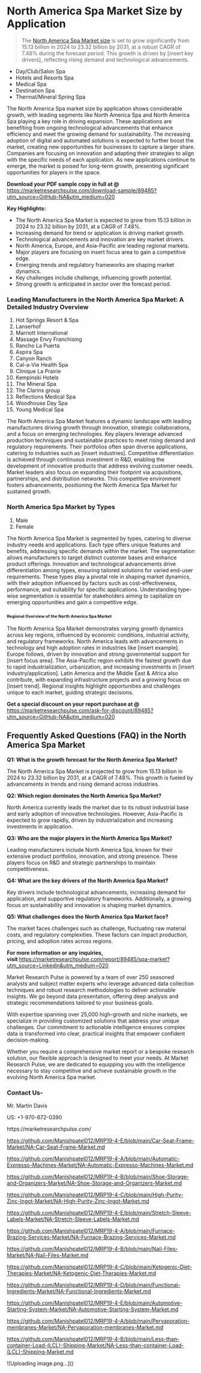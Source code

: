 <h1>North America Spa Market&nbsp;Size by Application</h1><blockquote><p>The <a href="https://marketresearchpulse.com/download-sample/89485?utm_source=GitHub-NA&amp;utm_medium=020">North America Spa Market size</a> is set to grow significantly from 15.13 billion in 2024 to 23.32 billion by 2031, at a robust CAGR of 7.48% during the forecast period. This growth is driven by [insert key drivers], reflecting rising demand and technological advancements.</p></blockquote><ul><li>Day/Club/Salon Spa <li> Hotels and Resorts Spa <li> Medical Spa <li> Destination Spa <li> Thermal/Mineral Spring Spa</li></ul><p>The North America Spa market size by application shows considerable growth, with leading segments like North America Spa and North America Spa playing a key role in driving expansion. These applications are benefiting from ongoing technological advancements that enhance efficiency and meet the growing demand for sustainability. The increasing adoption of digital and automated solutions is expected to further boost the market, creating new opportunities for businesses to capture a larger share. Companies are focusing on innovation and adapting their strategies to align with the specific needs of each application. As new applications continue to emerge, the market is poised for long-term growth, presenting significant opportunities for players in the space.</p><p><strong>Download your PDF sample copy in full at @ </strong><a href="https://marketresearchpulse.com/download-sample/89485?utm_source=GitHub-NA&amp;utm_medium=020">https://marketresearchpulse.com/download-sample/89485?utm_source=GitHub-NA&amp;utm_medium=020</a></p><p><strong>Key Highlights: </strong></p><ul><li>The North America Spa Market is expected to grow from 15.13 billion in 2024 to 23.32 billion by 2031, at a CAGR of 7.48%.</li><li>Increasing demand for trend or application is driving market growth.</li><li>Technological advancements and innovation are key market drivers.</li><li>North America, Europe, and Asia-Pacific are leading regional markets.</li><li>Major players are focusing on insert focus area to gain a competitive edge.</li><li>Emerging trends and regulatory frameworks are shaping market dynamics.</li><li>Key challenges include challenge, influencing growth potential.</li><li>Strong growth is anticipated in sector over the forecast period.</li></ul><h3>Leading Manufacturers in the North America Spa Market: A Detailed Industry Overview</h3><ol><li>Hot Springs Resort & Spa</li><li>Lanserhof</li><li>Marriott International</li><li>Massage Envy Franchising</li><li>Rancho La Puerta</li><li>Aspira Spa</li><li>Canyon Ranch</li><li>Cal-a-Vie Health Spa</li><li>Clinique La Prairie</li><li>Kempinski Hotels</li><li>The Mineral Spa</li><li>The Clarins group</li><li>Reflections Medical Spa</li><li>Woodhouse Day Spa</li><li>Young Medical Spa</li></ol><div class="flex max-w-full flex-col flex-grow"><div class="min-h-8 text-message flex w-full flex-col items-end gap-2 whitespace-normal break-words [.text-message+&amp;]:mt-5" dir="auto" data-message-author-role="assistant" data-message-id="fd8432e4-4910-450d-b182-61b7bfb0a01f" data-message-model-slug="gpt-4o"><div class="flex w-full flex-col gap-1 empty:hidden first:pt-[3px]"><div class="markdown prose w-full break-words dark:prose-invert light"><p>The North America Spa Market features a dynamic landscape with leading manufacturers driving growth through innovation, strategic collaborations, and a focus on emerging technologies. Key players leverage advanced production techniques and sustainable practices to meet rising demand and regulatory requirements. Their portfolios often span diverse applications, catering to industries such as [insert industries]. Competitive differentiation is achieved through continuous investment in R&amp;D, enabling the development of innovative products that address evolving customer needs. Market leaders also focus on expanding their footprint via acquisitions, partnerships, and distribution networks. This competitive environment fosters advancements, positioning the North America Spa Market for sustained growth.</p></div></div></div></div><h3>North America Spa Market by Types</h3><ol><li>Male <li> Female</li></ol><div class="flex max-w-full flex-col flex-grow"><div class="min-h-8 text-message flex w-full flex-col items-end gap-2 whitespace-normal break-words [.text-message+&amp;]:mt-5" dir="auto" data-message-author-role="assistant" data-message-id="084470be-0bb7-4664-bddf-5156b4f41249" data-message-model-slug="gpt-4o-mini"><div class="flex w-full flex-col gap-1 empty:hidden first:pt-[3px]"><div class="markdown prose w-full break-words dark:prose-invert light"><p>The North America Spa Market is segmented by types, catering to diverse industry needs and applications. Each type offers unique features and benefits, addressing specific demands within the market. The segmentation allows manufacturers to target distinct customer bases and enhance product offerings. Innovation and technological advancements drive differentiation among types, ensuring tailored solutions for varied end-user requirements. These types play a pivotal role in shaping market dynamics, with their adoption influenced by factors such as cost-effectiveness, performance, and suitability for specific applications. Understanding type-wise segmentation is essential for stakeholders aiming to capitalize on emerging opportunities and gain a competitive edge.</p></div></div></div></div><h3><span style="font-size: 11px;">Regional Overview of the North America Spa Market</span></h3><div class="flex max-w-full flex-col flex-grow"><div class="min-h-8 text-message flex w-full flex-col items-end gap-2 whitespace-normal break-words [.text-message+&amp;]:mt-5" dir="auto" data-message-author-role="assistant" data-message-id="e9038762-ce64-4e30-91c9-9bd413514231" data-message-model-slug="gpt-4o-mini"><div class="flex w-full flex-col gap-1 empty:hidden first:pt-[3px]"><div class="markdown prose w-full break-words dark:prose-invert light"><p>The North America Spa Market demonstrates varying growth dynamics across key regions, influenced by economic conditions, industrial activity, and regulatory frameworks. North America leads with advancements in technology and high adoption rates in industries like [insert example]. Europe follows, driven by innovation and strong governmental support for [insert focus area]. The Asia-Pacific region exhibits the fastest growth due to rapid industrialization, urbanization, and increasing investments in [insert industry/application]. Latin America and the Middle East &amp; Africa also contribute, with expanding infrastructure projects and a growing focus on [insert trend]. Regional insights highlight opportunities and challenges unique to each market, guiding strategic decisions.</p></div></div></div></div><p><strong>Get a special discount on your report purchase at @ </strong><a href="https://marketresearchpulse.com/ask-for-discount/89485?utm_source=GitHub-NA&amp;utm_medium=020">https://marketresearchpulse.com/ask-for-discount/89485?utm_source=GitHub-NA&amp;utm_medium=020</a></p><h2>Frequently Asked Questions (FAQ) in the North America Spa Market</h2><p><strong>Q1: What is the growth forecast for the North America Spa Market?</strong></p><p>The North America Spa Market is projected to grow from 15.13 billion in 2024 to 23.32 billion by 2031, at a CAGR of 7.48%. This growth is fueled by advancements in trends and rising demand across industries.</p><p><strong>Q2: Which region dominates the North America Spa Market?</strong></p><p>North America currently leads the market due to its robust industrial base and early adoption of innovative technologies. However, Asia-Pacific is expected to grow rapidly, driven by industrialization and increasing investments in application.</p><p><strong>Q3: Who are the major players in the North America Spa Market?</strong></p><p>Leading manufacturers include North America Spa, known for their extensive product portfolios, innovation, and strong presence. These players focus on R&amp;D and strategic partnerships to maintain competitiveness.</p><p><strong>Q4: What are the key drivers of the North America Spa Market?</strong></p><p>Key drivers include technological advancements, increasing demand for application, and supportive regulatory frameworks. Additionally, a growing focus on sustainability and innovation is shaping market dynamics.</p><p><strong>Q5: What challenges does the North America Spa Market face?</strong></p><p>The market faces challenges such as challenge, fluctuating raw material costs, and regulatory complexities. These factors can impact production, pricing, and adoption rates across regions.</p><p><strong>For more information or any inquiries, visit&nbsp;</strong><a href="https://marketresearchpulse.com/report/89485/spa-market?utm_source=Linkedin&utm_medium=020">https://marketresearchpulse.com/report/89485/spa-market?utm_source=Linkedin&utm_medium=020</a></p><p>Market Research Pulse is powered by a team of over 250 seasoned analysts and subject matter experts who leverage advanced data collection techniques and robust research methodologies to deliver actionable insights. We go beyond data presentation, offering deep analysis and strategic recommendations tailored to your business goals.</p><p>With expertise spanning over 25,000 high-growth and niche markets, we specialize in providing customized solutions that address your unique challenges. Our commitment to actionable intelligence ensures complex data is transformed into clear, practical insights that empower confident decision-making.</p><p>Whether you require a comprehensive market report or a bespoke research solution, our flexible approach is designed to meet your needs. At Market Research Pulse, we are dedicated to equipping you with the intelligence necessary to stay competitive and achieve sustainable growth in the evolving North America Spa market.</p><h3><strong>Contact Us-</strong></h3><p>Mr. Martin Davis</p><p>US: +1-970-672-0390</p><p>https://marketresearchpulse.com/</p><p><a href="https://github.com/Manishpatel012/MRP19-4-E/blob/main/Car-Seat-Frame-Market/NA-Car-Seat-Frame-Market.md">https://github.com/Manishpatel012/MRP19-4-E/blob/main/Car-Seat-Frame-Market/NA-Car-Seat-Frame-Market.md</a></p><p><a href="https://github.com/Manishpatel012/MRP19-4-A/blob/main/Automatic-Expresso-Machines-Market/NA-Automatic-Expresso-Machines-Market.md">https://github.com/Manishpatel012/MRP19-4-A/blob/main/Automatic-Expresso-Machines-Market/NA-Automatic-Expresso-Machines-Market.md</a></p><p><a href="https://github.com/Manishpatel012/MRP19-4-B/blob/main/Shoe-Storage-and-Organizers-Market/NA-Shoe-Storage-and-Organizers-Market.md">https://github.com/Manishpatel012/MRP19-4-B/blob/main/Shoe-Storage-and-Organizers-Market/NA-Shoe-Storage-and-Organizers-Market.md</a></p><p><a href="https://github.com/Manishpatel012/MRP19-4-C/blob/main/High-Purity-Zinc-Ingot-Market/NA-High-Purity-Zinc-Ingot-Market.md">https://github.com/Manishpatel012/MRP19-4-C/blob/main/High-Purity-Zinc-Ingot-Market/NA-High-Purity-Zinc-Ingot-Market.md</a></p><p><a href="https://github.com/Manishpatel012/MRP19-4-E/blob/main/Stretch-Sleeve-Labels-Market/NA-Stretch-Sleeve-Labels-Market.md">https://github.com/Manishpatel012/MRP19-4-E/blob/main/Stretch-Sleeve-Labels-Market/NA-Stretch-Sleeve-Labels-Market.md</a></p><p><a href="https://github.com/Manishpatel012/MRP19-4-A/blob/main/Furnace-Brazing-Services-Market/NA-Furnace-Brazing-Services-Market.md">https://github.com/Manishpatel012/MRP19-4-A/blob/main/Furnace-Brazing-Services-Market/NA-Furnace-Brazing-Services-Market.md</a></p><p><a href="https://github.com/Manishpatel012/MRP19-4-B/blob/main/Nail-Files-Market/NA-Nail-Files-Market.md">https://github.com/Manishpatel012/MRP19-4-B/blob/main/Nail-Files-Market/NA-Nail-Files-Market.md</a></p><p><a href="https://github.com/Manishpatel012/MRP19-4-C/blob/main/Ketogenic-Diet-Therapies-Market/NA-Ketogenic-Diet-Therapies-Market.md">https://github.com/Manishpatel012/MRP19-4-C/blob/main/Ketogenic-Diet-Therapies-Market/NA-Ketogenic-Diet-Therapies-Market.md</a></p><p><a href="https://github.com/Manishpatel012/MRP19-4-D/blob/main/Functional-Ingredients-Market/NA-Functional-Ingredients-Market.md">https://github.com/Manishpatel012/MRP19-4-D/blob/main/Functional-Ingredients-Market/NA-Functional-Ingredients-Market.md</a></p><p><a href="https://github.com/Manishpatel012/MRP19-4-E/blob/main/Automotive-Starting-System-Market/NA-Automotive-Starting-System-Market.md">https://github.com/Manishpatel012/MRP19-4-E/blob/main/Automotive-Starting-System-Market/NA-Automotive-Starting-System-Market.md</a></p><p><a href="https://github.com/Manishpatel012/MRP19-4-A/blob/main/Pervaporation-membranes-Market/NA-Pervaporation-membranes-Market.md">https://github.com/Manishpatel012/MRP19-4-A/blob/main/Pervaporation-membranes-Market/NA-Pervaporation-membranes-Market.md</a></p><p><a href="https://github.com/Manishpatel012/MRP19-4-B/blob/main/Less-than-container-Load-(LCL)-Shipping-Market/NA-Less-than-container-Load-(LCL)-Shipping-Market.md">https://github.com/Manishpatel012/MRP19-4-B/blob/main/Less-than-container-Load-(LCL)-Shipping-Market/NA-Less-than-container-Load-(LCL)-Shipping-Market.md</a></p>
![Uploading image.png…]()
